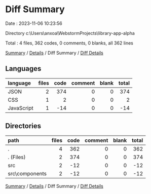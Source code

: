 # Diff Summary

Date : 2023-11-06 10:23:56

Directory c:\\Users\\anxoa\\WebstormProjects\\library-app-alpha

Total : 4 files,  362 codes, 0 comments, 0 blanks, all 362 lines

[Summary](results.md) / [Details](details.md) / Diff Summary / [Diff Details](diff-details.md)

## Languages
| language | files | code | comment | blank | total |
| :--- | ---: | ---: | ---: | ---: | ---: |
| JSON | 2 | 374 | 0 | 0 | 374 |
| CSS | 1 | 2 | 0 | 0 | 2 |
| JavaScript | 1 | -14 | 0 | 0 | -14 |

## Directories
| path | files | code | comment | blank | total |
| :--- | ---: | ---: | ---: | ---: | ---: |
| . | 4 | 362 | 0 | 0 | 362 |
| . (Files) | 2 | 374 | 0 | 0 | 374 |
| src | 2 | -12 | 0 | 0 | -12 |
| src\\components | 2 | -12 | 0 | 0 | -12 |

[Summary](results.md) / [Details](details.md) / Diff Summary / [Diff Details](diff-details.md)